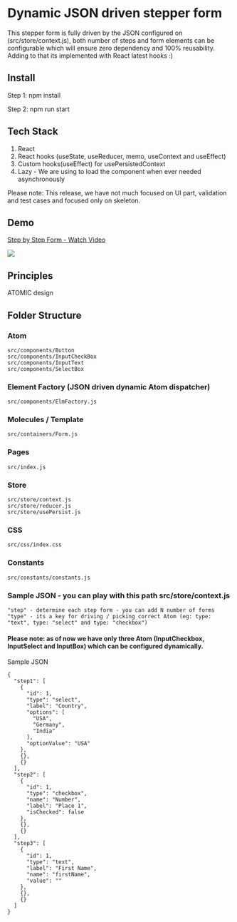  # Dynamic JSON driven stepper form

This stepper form is fully driven by the JSON configured on (src/store/context.js), both number of steps and form elements can be configurable which will ensure zero dependency and 100% reusability. Adding to that its implemented with React latest hooks :)

## Install     
Step 1: npm install

Step 2: npm run start

##  Tech Stack
1. React
2. React hooks (useState, useReducer, memo, useContext and useEffect) 
4. Custom hooks(useEffect) for usePersistedContext 
5. Lazy - We are using to load the component when ever needed asynchronously 

Please note: This release, we have not much focused on UI part, validation and test cases and focused only on skeleton.

## Demo 

<a href="https://www.loom.com/share/b3dbdcf6077f4acf9326c7fd477f824e"> <p>Step by Step Form - Watch Video</p> <img style="max-width:300px;" src="https://cdn.loom.com/sessions/thumbnails/b3dbdcf6077f4acf9326c7fd477f824e-with-play.gif"> </a>

## Principles
ATOMIC design

## Folder Structure 

### Atom
    src/components/Button
    src/components/InputCheckBox
    src/components/InputText
    src/components/SelectBox

### Element Factory (JSON driven dynamic Atom dispatcher)
    src/components/ElmFactory.js 

### Molecules / Template
    src/containers/Form.js

### Pages
    src/index.js

### Store
    src/store/context.js
    src/store/reducer.js
    src/store/usePersist.js
### CSS
    src/css/index.css

### Constants
    src/constants/constants.js

### Sample JSON - you can play with this path src/store/context.js

```
"step" - determine each step form - you can add N number of forms
"type" - its a key for driving / picking correct Atom (eg: type: "text", type: "select" and type: "checkbox")
```

#### Please note: as of now we have only three Atom (InputCheckbox, InputSelect and InputBox) which can be configured dynamically. 

Sample JSON
```
{
  "step1": [
    {
      "id": 1,
      "type": "select",
      "label": "Country",
      "options": [
        "USA",
        "Germany",
        "India"
      ],
      "optionValue": "USA"
    },
    {},
    {}
  ],
  "step2": [
    {
      "id": 1,
      "type": "checkbox",
      "name": "Number",
      "label": "Place 1",
      "isChecked": false
    },
    {},
    {}
  ],
  "step3": [
    {
      "id": 1,
      "type": "text",
      "label": "First Name",
      "name": "firstName",
      "value": ""
    },
    {},
    {}
  ]
}
```



